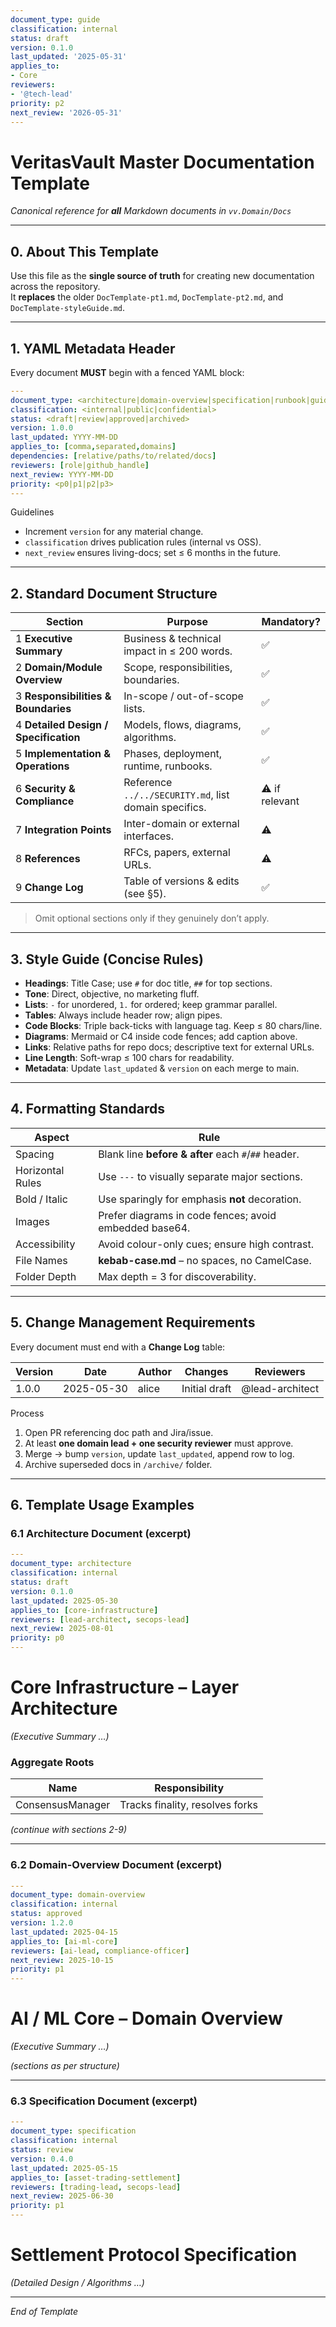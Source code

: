 ```yaml
---
document_type: guide
classification: internal
status: draft
version: 0.1.0
last_updated: '2025-05-31'
applies_to:
- Core
reviewers:
- '@tech-lead'
priority: p2
next_review: '2026-05-31'
---
```


# VeritasVault Master Documentation Template  
_Canonical reference for **all** Markdown documents in `vv.Domain/Docs`_

---

## 0. About This Template
Use this file as the **single source of truth** for creating new documentation across the repository.  
It **replaces** the older `DocTemplate-pt1.md`, `DocTemplate-pt2.md`, and `DocTemplate-styleGuide.md`.

---

## 1. YAML Metadata Header

Every document **MUST** begin with a fenced YAML block:

```yaml
---
document_type: <architecture|domain-overview|specification|runbook|guide|policy>
classification: <internal|public|confidential>
status: <draft|review|approved|archived>
version: 1.0.0
last_updated: YYYY-MM-DD
applies_to: [comma,separated,domains]
dependencies: [relative/paths/to/related/docs]
reviewers: [role|github_handle]
next_review: YYYY-MM-DD
priority: <p0|p1|p2|p3>
---
```

Guidelines  
* Increment `version` for any material change.  
* `classification` drives publication rules (internal vs OSS).  
* `next_review` ensures living-docs; set ≤ 6 months in the future.

---

## 2. Standard Document Structure

Section | Purpose | Mandatory?
------- | ------- | ----------
1 **Executive Summary** | Business & technical impact in ≤ 200 words. | ✅
2 **Domain/Module Overview** | Scope, responsibilities, boundaries. | ✅
3 **Responsibilities & Boundaries** | In-scope / out-of-scope lists. | ✅
4 **Detailed Design / Specification** | Models, flows, diagrams, algorithms. | ✅
5 **Implementation & Operations** | Phases, deployment, runtime, runbooks. | ✅  
6 **Security & Compliance** | Reference `../../SECURITY.md`, list domain specifics. | ⚠️ if relevant  
7 **Integration Points** | Inter-domain or external interfaces. | ⚠️  
8 **References** | RFCs, papers, external URLs. | ⚠️  
9 **Change Log** | Table of versions & edits (see §5). | ✅

> Omit optional sections only if they genuinely don’t apply.

---

## 3. Style Guide (Concise Rules)

* **Headings**: Title Case; use `#` for doc title, `##` for top sections.  
* **Tone**: Direct, objective, no marketing fluff.  
* **Lists**: `-` for unordered, `1.` for ordered; keep grammar parallel.  
* **Tables**: Always include header row; align pipes.  
* **Code Blocks**: Triple back-ticks with language tag. Keep ≤ 80 chars/line.  
* **Diagrams**: Mermaid or C4 inside code fences; add caption above.  
* **Links**: Relative paths for repo docs; descriptive text for external URLs.  
* **Line Length**: Soft-wrap ≤ 100 chars for readability.  
* **Metadata**: Update `last_updated` & `version` on each merge to main.  

---

## 4. Formatting Standards

Aspect | Rule
------ | ----
Spacing | Blank line **before & after** each `#`/`##` header.
Horizontal Rules | Use `---` to visually separate major sections.
Bold / Italic | Use sparingly for emphasis **not** decoration.
Images | Prefer diagrams in code fences; avoid embedded base64.
Accessibility | Avoid colour-only cues; ensure high contrast.
File Names | **kebab-case.md** – no spaces, no CamelCase.
Folder Depth | Max depth = 3 for discoverability.

---

## 5. Change Management Requirements

Every document must end with a **Change Log** table:

| Version | Date | Author | Changes | Reviewers |
|---------|------|--------|---------|-----------|
| 1.0.0 | 2025-05-30 | alice | Initial draft | @lead-architect |

Process  
1. Open PR referencing doc path and Jira/issue.  
2. At least **one domain lead + one security reviewer** must approve.  
3. Merge → bump `version`, update `last_updated`, append row to log.  
4. Archive superseded docs in `/archive/` folder.

---

## 6. Template Usage Examples

### 6.1 Architecture Document (excerpt)

```yaml
---
document_type: architecture
classification: internal
status: draft
version: 0.1.0
last_updated: 2025-05-30
applies_to: [core-infrastructure]
reviewers: [lead-architect, secops-lead]
next_review: 2025-08-01
priority: p0
---
```

# Core Infrastructure – Layer Architecture  
*(Executive Summary …)*

### Aggregate Roots  
| Name | Responsibility |
|------|----------------|
| ConsensusManager | Tracks finality, resolves forks |

*(continue with sections 2-9)*

---

### 6.2 Domain-Overview Document (excerpt)

```yaml
---
document_type: domain-overview
classification: internal
status: approved
version: 1.2.0
last_updated: 2025-04-15
applies_to: [ai-ml-core]
reviewers: [ai-lead, compliance-officer]
next_review: 2025-10-15
priority: p1
---
```

# AI / ML Core – Domain Overview  
*(Executive Summary …)*

*(sections as per structure)*

---

### 6.3 Specification Document (excerpt)

```yaml
---
document_type: specification
classification: internal
status: review
version: 0.4.0
last_updated: 2025-05-15
applies_to: [asset-trading-settlement]
reviewers: [trading-lead, secops-lead]
next_review: 2025-06-30
priority: p1
---
```

# Settlement Protocol Specification  
*(Detailed Design / Algorithms …)*

---

_End of Template_  

